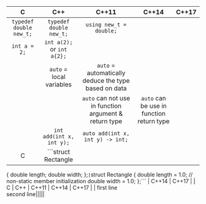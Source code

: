 
| C | C++ | C++11 | C++14 | C++17 |
| :---: | :---: | :---: | :---: | :---: |
| `typedef double new_t;`  |   `typedef double new_t;`   | `using new_t = double;`    | | |
| `int a = 2;`| `int a(2);` or `int a{2};` ||||
||`auto` = local variables|`auto` = automatically deduce the type based on data|||
|||`auto` can not use in function argument & return type|`auto` can be use in function return type||
|  | `int add(int x, int y);` | `auto add(int x, int y) -> int;` | | |
| C | ```struct Rectangle
{
	double length;
	double width;
};``` | ```struct Rectangle
{
	double length = 1.0; // non-static member initialization
	double width = 1.0;
};``` | C++14 | C++17 |
| C | C++ | C++11 | C++14 | C++17 |
| first line<br>second line|||||
